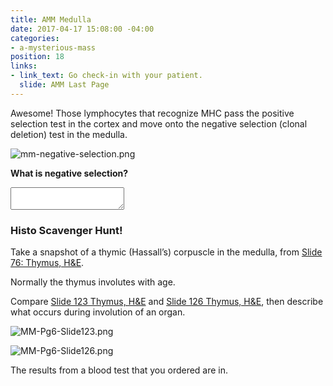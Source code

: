 ```yaml
---
title: AMM Medulla
date: 2017-04-17 15:08:00 -04:00
categories:
- a-mysterious-mass
position: 18
links:
- link_text: Go check-in with your patient.
  slide: AMM Last Page
---
```


Awesome! Those lymphocytes that recognize MHC pass the positive selection test in the cortex and move onto the negative selection (clonal deletion) test in the medulla.

![mm-negative-selection.png](/uploads/mm-negative-selection.png)

**What is negative selection?**

<textarea></textarea>

### Histo Scavenger Hunt!

Take a snapshot of a thymic (Hassall’s) corpuscle in the medulla, from [Slide 76: Thymus, H&E](http://medsci.indiana.edu/junqueira/virtual/msci_76_5.html).

Normally the thymus involutes with age.

Compare [Slide 123 Thymus, H&E](http://medsci.indiana.edu/histo/virtual/msci_123.html) and [Slide 126 Thymus, H&E](http://medsci.indiana.edu/histo/virtual/msci_126.html), then describe what occurs during involution of an organ.

![MM-Pg6-Slide123.png](/uploads/MM-Pg6-Slide123.png)

![MM-Pg6-Slide126.png](/uploads/MM-Pg6-Slide126.png)

The results from a blood test that you ordered are in.